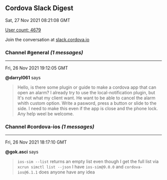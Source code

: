 ## Cordova Slack Digest
Sat, 27 Nov 2021 08:21:08 GMT

[User count: 4679](https://cordova.slack.com/)


Join the conversation at [slack.cordova.io](http://slack.cordova.io/)

### __Channel #general__ _(1 messages)_
---

Fri, 26 Nov 2021 19:12:05 GMT

__@darryl061__ says 
> Hello, is there some plugin or guide to make a cordova app that can open an alarm?
> I already try to use the local-notification plugin, but It's not what my client want.
> He want to be able to cancel the alarm whith custom option.
> Write a pasword, press a button or slide to the side.
> I need to make this even if the app is close and the phone lock.
> Any help weel be welcome.
> 

### __Channel #cordova-ios__ _(1 messages)_
---

Fri, 26 Nov 2021 18:17:10 GMT

__@gok.asci__ says 
> `ios-sim --list` returns an empty list even though I get the full list via `xcrun simctl list --json` I have `ios-sim@9.0.0` and `cordova-ios@6.1.1` does anyone have any idea
> 

